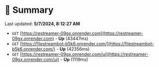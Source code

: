 # 📖 Summary
Last updated: **5/7/2024, 8:12:27 AM**

- `GET` [https://restreamer-09gx.onrender.com](https://restreamer-09gx.onrender.com) - **Up** (43447ms)
- `GET` [https://filestreambot-b5k6.onrender.com/](https://filestreambot-b5k6.onrender.com/) - **Up** (42356ms)
- `GET` [https://restreamer-09gx.onrender.com/ui](https://restreamer-09gx.onrender.com/ui) - **Up** (1119ms)

